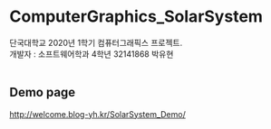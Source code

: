 # ComputerGraphics_SolarSystem
단국대학교 2020년 1학기 컴퓨터그래픽스 프로젝트.<br>
개발자 : 소프트웨어학과 4학년 32141868 박유현<br>
<br>
## Demo page
http://welcome.blog-yh.kr/SolarSystem_Demo/

